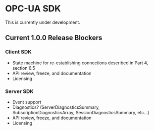 # OPC-UA SDK

This is currently under development.


## Current 1.0.0 Release Blockers

### Client SDK

* State machine for re-establishing connections described in Part 4, section 6.5
* API review, freeze, and documentation
* Licensing

### Server SDK

* Event support
* Diagnostics? (ServerDiagnosticsSummary, SubscriptionDiagnosticsArray, SessionDiagnosticsSummary, etc...)
* API review, freeze, and documentation
* Licensing

